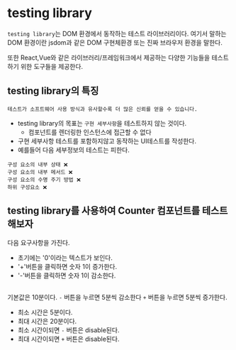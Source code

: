 # testing library

`testing library`는 DOM 환경에서 동작하는 테스트 라이브러리이다. 여기서 말하는 DOM 환경이란 jsdom과 같은 DOM 구현체환경 또는 진짜 브라우저 환경을 말한다.

또한 React,Vue와 같은 라이브러리/프레임워크에서 제공하는 다양한 기능들을 테스트하기 위한 도구들을 제공한다.

## testing library의 특징

`테스트가 소프트웨어 사용 방식과 유사할수록 더 많은 신뢰를 얻을 수 있습니다.`

- testing library의 목표는 `구현 세부사항`을 테스트하지 않는 것이다.
  - 컴포넌트를 렌더링한 인스턴스에 접근할 수 없다
- 구현 세부사항 테스트를 포함하지않고 동작하는 UI테스트를 작성한다.
- 예를들어 다음 세부정보의 테스트는 피한다.

```
구성 요소의 내부 상태 ❌
구성 요소의 내부 메서드 ❌
구성 요소의 수명 주기 방법 ❌
하위 구성요소 ❌
```

## testing library를 사용하여 Counter 컴포넌트를 테스트해보자

다음 요구사항을 가진다.

- 초기에는 '0'이라는 텍스트가 보인다.
- '+'버튼을 클릭하면 숫자 1이 증가한다.
- '-'버튼을 클릭하면 숫자 1이 감소한다.

##

기본값은 10분이다.
`-` 버튼을 누르면 5분씩 감소한다
`+` 버튼을 누르면 5분씩 증가한다.

- 최소 시간은 5분이다.
- 최대 시간은 20분이다.
- 최소 시간이되면 `-` 버튼은 disable된다.
- 최대 시간이되면 `+` 버튼은 disable된다.
